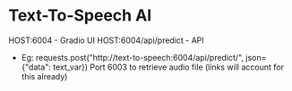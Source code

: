# Text-To-Speech AI

HOST:6004 - Gradio UI
HOST:6004/api/predict - API
 * Eg: requests.post("http://text-to-speech:6004/api/predict/", json={"data": text_var})
Port 6003 to retrieve audio file (links will account for this already)